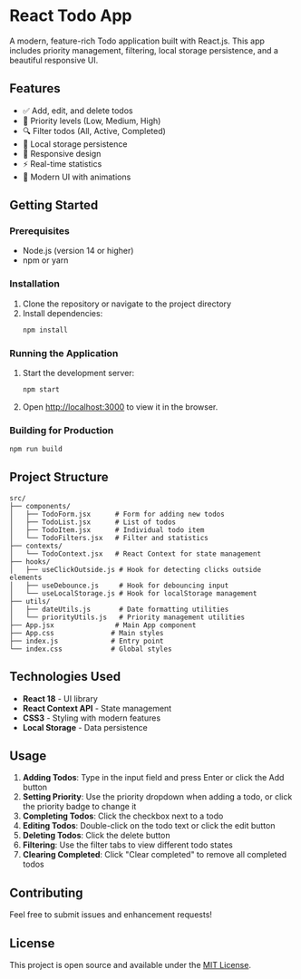 # React Todo App

A modern, feature-rich Todo application built with React.js. This app includes priority management, filtering, local storage persistence, and a beautiful responsive UI.

## Features

- ✅ Add, edit, and delete todos
- 🎯 Priority levels (Low, Medium, High)
- 🔍 Filter todos (All, Active, Completed)
- 💾 Local storage persistence
- 📱 Responsive design
- ⚡ Real-time statistics
- 🎨 Modern UI with animations

## Getting Started

### Prerequisites

- Node.js (version 14 or higher)
- npm or yarn

### Installation

1. Clone the repository or navigate to the project directory
2. Install dependencies:
   ```bash
   npm install
   ```

### Running the Application

1. Start the development server:
   ```bash
   npm start
   ```

2. Open [http://localhost:3000](http://localhost:3000) to view it in the browser.

### Building for Production

```bash
npm run build
```

## Project Structure

```
src/
├── components/
│   ├── TodoForm.jsx      # Form for adding new todos
│   ├── TodoList.jsx      # List of todos
│   ├── TodoItem.jsx      # Individual todo item
│   └── TodoFilters.jsx   # Filter and statistics
├── contexts/
│   └── TodoContext.jsx   # React Context for state management
├── hooks/
│   ├── useClickOutside.js # Hook for detecting clicks outside elements
│   ├── useDebounce.js     # Hook for debouncing input
│   └── useLocalStorage.js # Hook for localStorage management
├── utils/
│   ├── dateUtils.js       # Date formatting utilities
│   └── priorityUtils.js   # Priority management utilities
├── App.jsx               # Main App component
├── App.css              # Main styles
├── index.js             # Entry point
└── index.css            # Global styles
```

## Technologies Used

- **React 18** - UI library
- **React Context API** - State management
- **CSS3** - Styling with modern features
- **Local Storage** - Data persistence

## Usage

1. **Adding Todos**: Type in the input field and press Enter or click the Add button
2. **Setting Priority**: Use the priority dropdown when adding a todo, or click the priority badge to change it
3. **Completing Todos**: Click the checkbox next to a todo
4. **Editing Todos**: Double-click on the todo text or click the edit button
5. **Deleting Todos**: Click the delete button
6. **Filtering**: Use the filter tabs to view different todo states
7. **Clearing Completed**: Click "Clear completed" to remove all completed todos

## Contributing

Feel free to submit issues and enhancement requests!

## License

This project is open source and available under the [MIT License](LICENSE).
